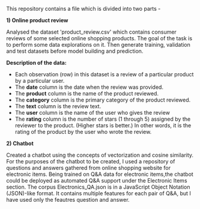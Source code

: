 This repository contains a file which is divided into two parts - 

**1) Online product review** 


Analysed the dataset 'product_review.csv' which contains consumer reviews of some selected online shopping products. The goal of the task is to perform some data explorations on it. Then generate training, validation and test datasets before model building and prediction. 

**Description of the data:**

- Each observation (row) in this dataset is a review of a particular product by a particular user.
- The **date** column is the date when the review was provided.
- The **product** column is the name of the product reviewed.
- The **category** column is the primary category of the product reviewed.
- The **text** column is the review text.
- The **user** column is the name of the user who gives the review
- The **rating** column is the number of stars (1 through 5) assigned by the reviewer to the product. (Higher stars is better.) In other words, it is the rating of the product by the user who wrote the review.

**2) Chatbot**


Created a chatbot using the concepts of vectorization and cosine similarity. For the purposes of the chatbot to be created, I used a repository of questions and answers gathered from online shopping website for electronic items. Being trained on Q&A data for electronic items,the chatbot could be deployed as automated Q&A support under the Electronic Items section. The corpus Electronics_QA.json is in a JavaScript Object Notation (JSON)-like format. It contains multiple features for each pair of Q&A, but I have used only the feautres question and answer.
